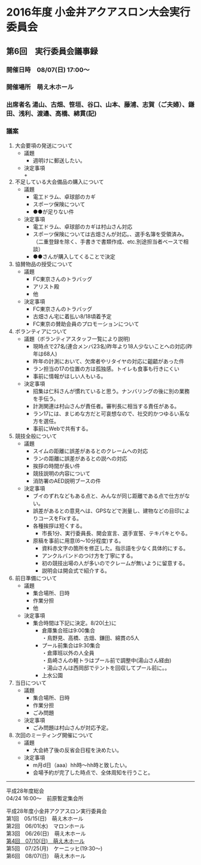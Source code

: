 # 2016年度 小金井アクアスロン大会実行委員会  
## 第6回　実行委員会議事録  
### 開催日時　08/07(日) 17:00～  
### 開催場所　萌え木ホール  
### 出席者名 湯山、古畑、笹垣、谷口、山本、藤浦、志賀（ご夫婦）、鎌田、浅利、渡邉、高橋、綿貫(記)　  
### 議案  
1. 大会要項の発送について  
   * 議題  
     + 週明けに郵送したい。  
   * 決定事項  
     + 
2. 不足している大会備品の購入について  
   * 議題  
     + 電工ドラム、卓球部のカギ  
     + スポーツ保険について  
     + ●●が足りない件  
   * 決定事項  
     + 電工ドラム、卓球部のカギは村山さん対応  
     + スポーツ保険については古畑さんが対応。、選手名簿を受領済み。  
       （二重登録を除く、手書きで書類作成、etc.別途担当者ベースで相談）  
     + ●●さんが購入してくることで決定  
3. 協賛物品の授受について  
   * 議題  
     + FC東京さんのトラバッグ  
     + アリスト殿  
     + 他  
   * 決定事項  
     + FC東京さんのトラバッグ  
     + 古畑さん宅に着払い8/18頃着予定  
     + FC東京の賛助会員のプロモーションについて    
4. ボランティアについて  
   * 議題（ボランティアスタッフ一覧により説明)    
     + 現時点で27名(連合メンバ23名)昨年より18人少ないことへの対応(昨年は68人)  
     + 昨年の計測において、欠席者やリタイヤの対応に齟齬があった件  
     + ラン担当の17の位置の方は孤独感。トイレも食事も行きにくい  
     + 事前に情報がほしい人もいる。  
   * 決定事項  
     + 招集は仁科さんが慣れていると思う。ナンバリングの後に別の業務を手伝う。  
     + 計測関連は村山さんが責任者。審判長に相当する責任がある。  
     + ラン17には、まじめな方だと可哀想なので、社交的かつゆるい系な方を選任。  
     + 事前にWebで共有する。  
5. 競技全般について  
   * 議題    
     + スイムの距離に誤差があるとのクレームへの対応    
     + ランの距離に誤差があるとの説への対応    
     + 挨拶の時間が長い件  
     + 競技説明の内容について  
     + 消防署のAED説明ブースの件  
   * 決定事項  
     + ブイのずれなどもある点と、みんなが同じ距離である点で仕方がない。    
     + 誤差があるとの意見へは、GPSなどで測量し、建物などの目印によりコースをFixする。    
     + 各種挨拶は短くする。  
       - 市長1分、実行委員長、開会宣言、選手宣誓、テキパキとやる。    
     + 原稿を事前に用意(6～10分程度)する。  
       - 資料赤文字の箇所を修正した。指示語を少なく具体的にする。  
       - アンクルバンドのつけ方を丁寧にする。  
       - 初の競技出場の人が多いのでクレームが無いように留意する。  
       - 説明会は開会式で紹介する。  
6. 前日準備について  
   * 議題  
     + 集合場所、日時  
     + 作業分担  
     + 他  
   * 決定事項  
     + 集合時間は下記に決定。8/20(土)に  
       - 倉庫集合班は9:00集合  
         ・鳥野見、高橋、古畑、鎌田、綿貫の5人  
       - プール前集合は9:30集合    
         ・倉庫班以外の人全員  
         ・島崎さんの軽トラはプール前で調整中(湯山さん経由)  
         ・湯山さんは西岡邸でテントを回収してプール前に。。  
       - 上水公園  
7. 当日について  
   * 議題  
     + 集合場所、日時  
     + 作業分担  
     + ごみ問題  
   * 決定事項  
     + ごみ問題は村山さんが対応予定。  
8. 次回のミーティング開催について  
   * 議題  
     + 大会終了後の反省会日程を決めたい。  
   * 決定事項  
     + m月d日（aaa）hh時～hh時と致したい。  
     + 会場予約が完了した時点で、全体周知を行うこと。    

---

平成28年度総会  
04/24 16:00～　前原暫定集会所  

平成28年度小金井アクアスロン実行委員会  
第1回　05/15(日)　萌え木ホール  
第2回　06/01(水)　マロンホール  
第3回　06/26(日)　萌え木ホール  
[第4回　07/10(日)　萌え木ホール](./20160710.md "議事録を参照する。")  
第5回　07/25(月)　ケーニッヒ(19:30～)  
第6回　08/07(日)　萌え木ホール  
